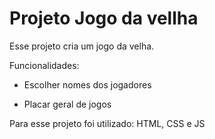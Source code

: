 # Projeto Jogo da vellha

Esse projeto cria um jogo da velha. 

Funcionalidades:

- Escolher nomes dos jogadores

- Placar geral de jogos



Para esse projeto foi utilizado: HTML, CSS e JS
